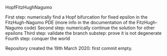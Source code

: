 HopfFitzHughNagumo

First step:
 numerically find a Hopf bifurcation for fixed epsilon in the FitzHugh-Nagumo PDE (more info in the documentation of the FitzHugh-Nagumo code)
Second step:
 numerically continue the solution for other epsilons
Third step:
 validate the branch
  substep: prove it is not degenerate
Fourth step:
 conquer the world

Repository created the 19th March 2020:
first commit empty.